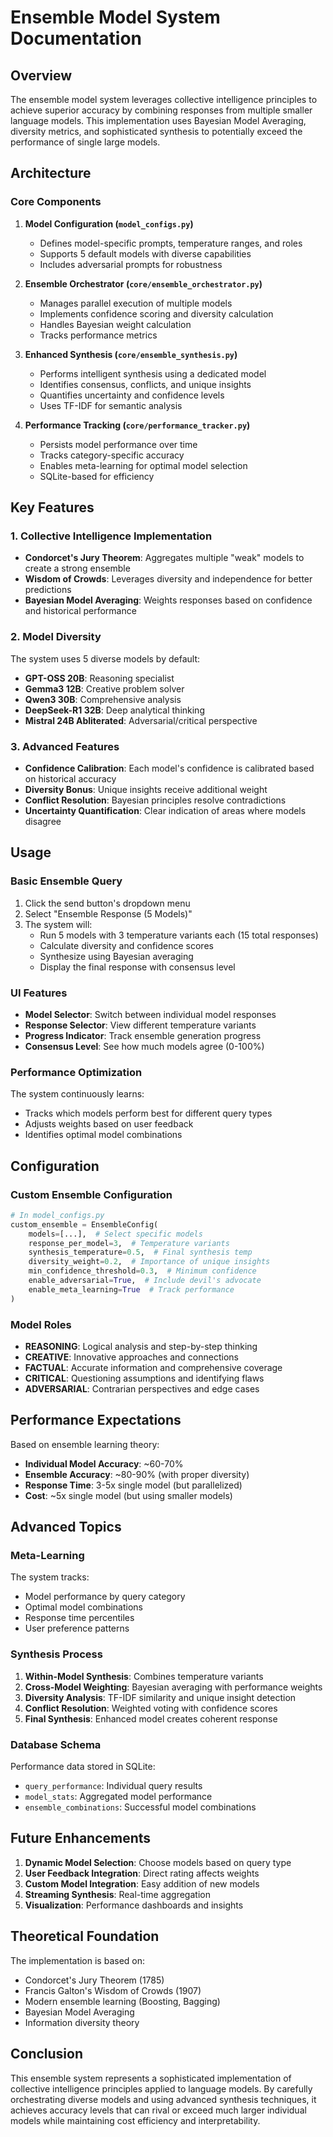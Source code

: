 # Ensemble Model System Documentation

## Overview

The ensemble model system leverages collective intelligence principles to achieve superior accuracy by combining responses from multiple smaller language models. This implementation uses Bayesian Model Averaging, diversity metrics, and sophisticated synthesis to potentially exceed the performance of single large models.

## Architecture

### Core Components

1. **Model Configuration (`model_configs.py`)**
   - Defines model-specific prompts, temperature ranges, and roles
   - Supports 5 default models with diverse capabilities
   - Includes adversarial prompts for robustness

2. **Ensemble Orchestrator (`core/ensemble_orchestrator.py`)**
   - Manages parallel execution of multiple models
   - Implements confidence scoring and diversity calculation
   - Handles Bayesian weight calculation
   - Tracks performance metrics

3. **Enhanced Synthesis (`core/ensemble_synthesis.py`)**
   - Performs intelligent synthesis using a dedicated model
   - Identifies consensus, conflicts, and unique insights
   - Quantifies uncertainty and confidence levels
   - Uses TF-IDF for semantic analysis

4. **Performance Tracking (`core/performance_tracker.py`)**
   - Persists model performance over time
   - Tracks category-specific accuracy
   - Enables meta-learning for optimal model selection
   - SQLite-based for efficiency

## Key Features

### 1. Collective Intelligence Implementation

- **Condorcet's Jury Theorem**: Aggregates multiple "weak" models to create a strong ensemble
- **Wisdom of Crowds**: Leverages diversity and independence for better predictions
- **Bayesian Model Averaging**: Weights responses based on confidence and historical performance

### 2. Model Diversity

The system uses 5 diverse models by default:
- **GPT-OSS 20B**: Reasoning specialist
- **Gemma3 12B**: Creative problem solver
- **Qwen3 30B**: Comprehensive analysis
- **DeepSeek-R1 32B**: Deep analytical thinking
- **Mistral 24B Abliterated**: Adversarial/critical perspective

### 3. Advanced Features

- **Confidence Calibration**: Each model's confidence is calibrated based on historical accuracy
- **Diversity Bonus**: Unique insights receive additional weight
- **Conflict Resolution**: Bayesian principles resolve contradictions
- **Uncertainty Quantification**: Clear indication of areas where models disagree

## Usage

### Basic Ensemble Query

1. Click the send button's dropdown menu
2. Select "Ensemble Response (5 Models)"
3. The system will:
   - Run 5 models with 3 temperature variants each (15 total responses)
   - Calculate diversity and confidence scores
   - Synthesize using Bayesian averaging
   - Display the final response with consensus level

### UI Features

- **Model Selector**: Switch between individual model responses
- **Response Selector**: View different temperature variants
- **Progress Indicator**: Track ensemble generation progress
- **Consensus Level**: See how much models agree (0-100%)

### Performance Optimization

The system continuously learns:
- Tracks which models perform best for different query types
- Adjusts weights based on user feedback
- Identifies optimal model combinations

## Configuration

### Custom Ensemble Configuration

```python
# In model_configs.py
custom_ensemble = EnsembleConfig(
    models=[...],  # Select specific models
    response_per_model=3,  # Temperature variants
    synthesis_temperature=0.5,  # Final synthesis temp
    diversity_weight=0.2,  # Importance of unique insights
    min_confidence_threshold=0.3,  # Minimum confidence
    enable_adversarial=True,  # Include devil's advocate
    enable_meta_learning=True  # Track performance
)
```

### Model Roles

- **REASONING**: Logical analysis and step-by-step thinking
- **CREATIVE**: Innovative approaches and connections
- **FACTUAL**: Accurate information and comprehensive coverage
- **CRITICAL**: Questioning assumptions and identifying flaws
- **ADVERSARIAL**: Contrarian perspectives and edge cases

## Performance Expectations

Based on ensemble learning theory:
- **Individual Model Accuracy**: ~60-70%
- **Ensemble Accuracy**: ~80-90% (with proper diversity)
- **Response Time**: 3-5x single model (but parallelized)
- **Cost**: ~5x single model (but using smaller models)

## Advanced Topics

### Meta-Learning

The system tracks:
- Model performance by query category
- Optimal model combinations
- Response time percentiles
- User preference patterns

### Synthesis Process

1. **Within-Model Synthesis**: Combines temperature variants
2. **Cross-Model Weighting**: Bayesian averaging with performance weights
3. **Diversity Analysis**: TF-IDF similarity and unique insight detection
4. **Conflict Resolution**: Weighted voting with confidence scores
5. **Final Synthesis**: Enhanced model creates coherent response

### Database Schema

Performance data stored in SQLite:
- `query_performance`: Individual query results
- `model_stats`: Aggregated model performance
- `ensemble_combinations`: Successful model combinations

## Future Enhancements

1. **Dynamic Model Selection**: Choose models based on query type
2. **User Feedback Integration**: Direct rating affects weights
3. **Custom Model Integration**: Easy addition of new models
4. **Streaming Synthesis**: Real-time aggregation
5. **Visualization**: Performance dashboards and insights

## Theoretical Foundation

The implementation is based on:
- Condorcet's Jury Theorem (1785)
- Francis Galton's Wisdom of Crowds (1907)
- Modern ensemble learning (Boosting, Bagging)
- Bayesian Model Averaging
- Information diversity theory

## Conclusion

This ensemble system represents a sophisticated implementation of collective intelligence principles applied to language models. By carefully orchestrating diverse models and using advanced synthesis techniques, it achieves accuracy levels that can rival or exceed much larger individual models while maintaining cost efficiency and interpretability.
